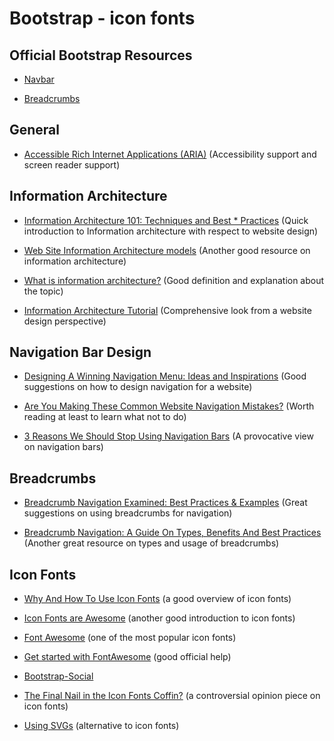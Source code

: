 # Bootstrap - icon fonts

## Official Bootstrap Resources
* [Navbar](https://getbootstrap.com/docs/4.0/components/navbar/)

* [Breadcrumbs](http://getbootstrap.com/docs/4.0/components/breadcrumb/)

## General

* [Accessible Rich Internet Applications (ARIA)](https://developer.mozilla.org/en-US/docs/Web/Accessibility/ARIA) (Accessibility support and screen reader support)

## Information Architecture
* [Information Architecture 101: Techniques and Best * Practices](http://sixrevisions.com/usabilityaccessibility/information-architecture-101-techniques-and-best-practices/) (Quick introduction to Information architecture with respect to website design)
* [Web Site Information Architecture models](http://webdesignfromscratch.com/website-architecture/ia-models/) (Another good resource on information architecture)

* [What is information architecture?](http://www.steptwo.com.au/papers/kmc_whatisinfoarch/) (Good definition and explanation about the topic)

* [Information Architecture Tutorial](http://www.webmonkey.com/2010/02/Information_Architecture_Tutorial/) (Comprehensive look from a website design perspective)

## Navigation Bar Design
* [Designing A Winning Navigation Menu: Ideas and Inspirations](http://www.hongkiat.com/blog/navigation-design-ideas-inspiration/) (Good suggestions on how to design navigation for a website)

* [Are You Making These Common Website Navigation Mistakes?](https://blog.kissmetrics.com/common-website-navigation-mistakes/) (Worth reading at least to learn what not to do)

* [3 Reasons We Should Stop Using Navigation Bars](http://www.webdesignerdepot.com/2014/01/3-reasons-we-should-stop-using-navigation-bars/) (A provocative view on navigation bars)

## Breadcrumbs
* [Breadcrumb Navigation Examined: Best Practices & Examples](http://www.hongkiat.com/blog/breadcrumb-navigation-examined-best-practices-examples/) (Great suggestions on using breadcrumbs for navigation)

* [Breadcrumb Navigation: A Guide On Types, Benefits And Best Practices](http://blog.woorank.com/2014/11/breadcrumb-navigation-guide/) (Another great resource on types and usage of breadcrumbs)

## Icon Fonts
* [Why And How To Use Icon Fonts](http://vanseodesign.com/web-design/icon-fonts/) (a good overview of icon fonts)

* [Icon Fonts are Awesome](https://css-tricks.com/examples/IconFont/) (another good introduction to icon fonts)

* [Font Awesome](http://fontawesome.io/) (one of the most popular icon fonts)

* [Get started with FontAwesome](http://fontawesome.io/get-started/) (good official help)

* [Bootstrap-Social](http://lipis.github.io/bootstrap-social/)

* [The Final Nail in the Icon Fonts Coffin?](http://www.sitepoint.com/final-nail-icon-fonts-coffin/) (a controversial opinion piece on icon fonts)

* [Using SVGs](http://gomakethings.com/using-svgs/) (alternative to icon fonts)